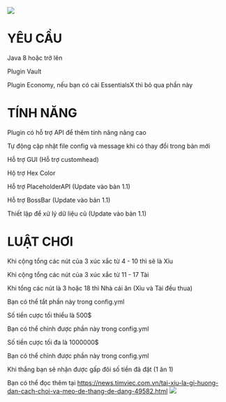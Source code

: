 ![](https://i.imgur.com/o9Mucfz.png)
# YÊU CẦU
Java 8 hoặc trở lên

Plugin Vault

Plugin Economy, nếu bạn có cài EssentialsX thì bỏ qua phần này
# TÍNH NĂNG
Plugin có hỗ trợ API để thêm tính năng nâng cao

Tự động cập nhật file config và message khi có thay đổi trong bản mới

Hỗ trợ GUI (Hỗ trợ customhead)

Hộ trợ Hex Color

Hỗ trợ PlaceholderAPI (Update vào bản 1.1)

Hỗ trợ BossBar (Update vào bản 1.1)

Thiết lập để xử lý dữ liệu cũ (Update vào bản 1.1)
# LUẬT CHƠI
Khi cộng tổng các nút của 3 xúc xắc từ 4 - 10 thì sẽ là Xỉu

Khi cộng tổng các nút của 3 xúc xắc từ 11 - 17 Tài

Khi tổng các nút là 3 hoặc 18 thì Nhà cái ăn (Xỉu và Tài đều thua)

Bạn có thể tắt phần này trong config.yml

Số tiền cược tối thiểu là 500$

Bạn có thể chỉnh được phần này trong config.yml

Số tiền cược tối đa là 1000000$

Bạn có thể chỉnh được phần này trong config.yml

Khi thắng bạn sẽ nhận được gấp đôi số tiền đã đặt (1 ăn 1)

Bạn có thể đọc thêm tại https://news.timviec.com.vn/tai-xiu-la-gi-huong-dan-cach-choi-va-meo-de-thang-de-dang-49582.html
![](https://i.imgur.com/fZ5pd4a.png)
